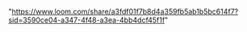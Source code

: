 "https://www.loom.com/share/a3fdf01f7b8d4a359fb5ab1b5bc614f7?sid=3590ce04-a347-4f48-a3ea-4bb4dcf45f1f"